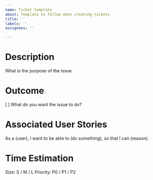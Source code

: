```yaml
---
name: Ticket template
about: Template to follow when creating tickets
title: ''
labels: ''
assignees: ''

---
```


# Description

What is the purpose of the issue

# Outcome

[ ] What do you want the issue to do?

# Associated User Stories

As a (user), I want to be able to (do something), so that I can (reason).

# Time Estimation

Size: S / M / L
Priority: P0 / P1 / P2
